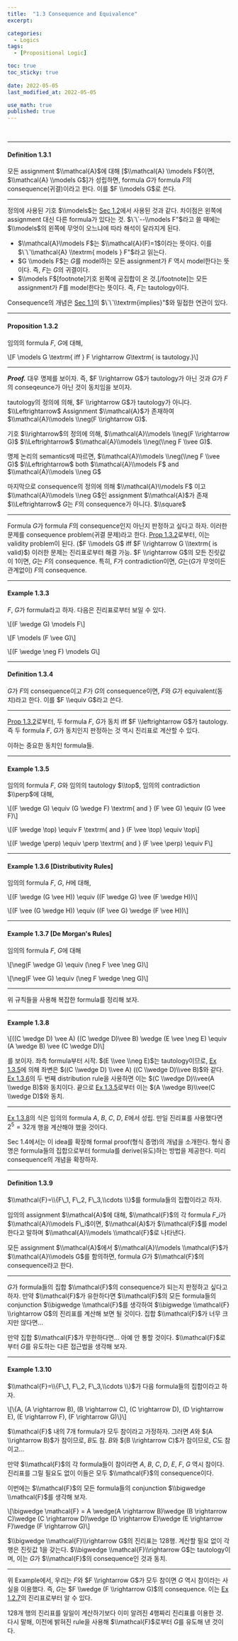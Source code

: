 ```yaml
---
title:  "1.3 Consequence and Equivalence"
excerpt: 

categories:
  - Logics
tags:
  - [Propositional Logic]

toc: true
toc_sticky: true
 
date: 2022-05-05
last_modified_at: 2022-05-05

use_math: true
published: true
---
```


<br>

***

#### **Definition 1.3.1**

모든 assignment $\\mathcal{A}$에 대해 \[$\\mathcal{A} \\models F$이면, $\\mathcal{A} \\models G$\]가 성립하면, formula $G$가 formula $F$의 consequence(귀결)이라고 한다. 이를 $F \\models G$로 쓴다.

---

정의에 사용된 기호 $\\models$는 [Sec 1.2](https://younghwanjoo16081608.tistory.com/4#1.2.4)에서 사용된 것과 같다. 차이점은 왼쪽에 assignment 대신 다른 formula가 있다는 것. $\`\`--\\models F"$라고 쓸 때에는 $\\models$의 왼쪽에 무엇이 오느냐에 따라 해석이 달라지게 된다.

-   $\\mathcal{A}\\models F$는 $\\mathcal{A}(F)=1$이라는 뜻이다. 이를 $\`\`\\mathcal{A} \\textrm{ models } F"$라고 읽는다.
-   $G \\models F$는 $G$를 model하는 모든 assignment가 $F$ 역시 model한다는 뜻이다. 즉, $F$는 $G$의 귀결이다.
-   $\\models F$\[footnote\]기호 왼쪽에 공집합이 온 것.\[/footnote\]는 모든 assignment가 $F$를 model한다는 뜻이다. 즉, $F$는 tautology이다.

Consequence의 개념은 [Sec 1.1](https://younghwanjoo16081608.tistory.com/2#a)의 $\`\`\\textrm{implies}"$와 밀접한 연관이 있다.

---

#### **Proposition 1.3.2**

임의의 formula $F$, $G$에 대해,

\\\[F \\models G \\textrm{ iff } F \\rightarrow G\\textrm{ is tautology.}\\\]

---

**_Proof._** 대우 명제를 보이자. 즉, $F \\rightarrow G$가 tautology가 아닌 것과 $G$가 $F$의 conseqeunce가 아닌 것이 동치임을 보이자.

tautology의 정의에 의해, $F \\rightarrow G$가 tautology가 아니다. $\\Leftrightarrow$ Assignment $\\mathcal{A}$가 존재하여 $\\mathcal{A}\\models \\neg(F \\rightarrow G)$.

기호 $\\rightarrow$의 정의에 의해, $\\mathcal{A}\\models \\neg(F \\rightarrow G)$ $\\Leftrightarrow$ $\\mathcal{A}\\models \\neg(\\neg F \\vee G)$.

명제 논리의 semantics에 따르면, $\\mathcal{A}\\models \\neg(\\neg F \\vee G)$ $\\Leftrightarrow$ both $\\mathcal{A}\\models F$ and $\\mathcal{A}\\models \\neg G$

마지막으로 consequence의 정의에 의해 $\\mathcal{A}\\models F$ 이고 $\\mathcal{A}\\models \\neg G$인 assignment $\\mathcal{A}$가 존재 $\\Leftrightarrow$ $G$는 $F$의 consequence가 아니다. $\\square$

---

Formula $G$가 formula $F$의 consequence인지 아닌지 판정하고 싶다고 하자. 이러한 문제를 consequence problem(귀결 문제)라고 한다. [Prop 1.3.2](#1.3.2)로부터, 이는 validity problem이 된다. ($F \\models G$ iff $F \\rightarrow G \\textrm{ is valid}$) 이러한 문제는 진리표로부터 해결 가능. $F \\rightarrow G$의 모든 진릿값이 1이면, $G$는 $F$의 consequence. 특히, $F$가 contradiction이면, $G$는($G$가 무엇이든 관계없이) $F$의 consequence.

---

#### **Example 1.3.3**

$F$, $G$가 formula라고 하자. 다음은 진리표로부터 보일 수 있다.

\\\[(F \\wedge G) \\models F\\\]

\\\[F \\models (F \\vee G)\\\]

\\\[(F \\wedge \\neg F) \\models G\\\]

---

#### **Definition 1.3.4**

$G$가 $F$의 consequence이고 $F$가 $G$의 consequence이면, $F$와 $G$가 equivalent(동치)라고 한다. 이를 $F \\equiv G$라고 쓴다.

---

[Prop 1.3.2](#1.3.2)로부터, 두 formula $F$, $G$가 동치 iff $F \\leftrightarrow G$가 tautology. 즉 두 formula $F$, $G$가 동치인지 판정하는 것 역시 진리표로 계산할 수 있다.

이하는 중요한 동치인 formula들.

---

#### **Example 1.3.5**

임의의 formula $F$, $G$와 임의의 tautology $\\top$, 임의의 contradiction $\\perp$에 대해,

\\\[(F \\wedge G) \\equiv (G \\wedge F) \\textrm{ and } (F \\vee G) \\equiv (G \\vee F)\\\]

\\\[(F \\wedge \\top) \\equiv F \\textrm{ and } (F \\vee \\top) \\equiv \\top\\\]

\\\[(F \\wedge \\perp) \\equiv \\perp \\textrm{ and } (F \\vee \\perp) \\equiv F\\\]

---

#### **Example 1.3.6 \[Distributivity Rules\]**

임의의 formula $F$, $G$, $H$에 대해,

\\\[(F \\wedge (G \\vee H)) \\equiv ((F \\wedge G) \\vee (F \\wedge H))\\\]

\\\[(F \\vee (G \\wedge H)) \\equiv ((F \\vee G) \\wedge (F \\vee H))\\\]

---

#### **Example 1.3.7 \[De Morgan's Rules\]**

임의의 formula $F$, $G$에 대해

\\\[\\neg(F \\wedge G) \\equiv (\\neg F \\vee \\neg G)\\\]

\\\[\\neg(F \\vee G) \\equiv (\\neg F \\wedge \\neg G)\\\]

---

위 규칙들을 사용해 복잡한 formula를 정리해 보자.

---

#### **Example 1.3.8**

\\\[((C \\wedge D) \\vee A) ((C \\wedge D)\\vee B) \\wedge (E \\vee \\neg E) \\equiv (A \\wedge B) \\vee (C \\wedge D)\\\]

를 보이자. 좌측 formula부터 시작. $(E \\vee \\neg E)$는 tautology이므로, [Ex 1.3.5](#1.3.5)에 의해 좌변은 $((C \\wedge D) \\vee A) ((C \\wedge D)\\vee B)$와 같다. [Ex 1.3.6](#1.3.6)의 두 번째 distribution rule을 사용하면 이는 $(C \\wedge D)\\vee(A \\wedge B)$와 동치이다. 끝으로 [Ex 1.3.5](#1.3.5)로부터 이는 $(A \\wedge B)\\vee(C \\wedge D)$와 동치.

---

[Ex 1.3.8](#1.3.8)의 식은 임의의 formula $A$, $B$, $C$, $D$, $E$에서 성립. 만일 진리표를 사용했다면 $2^{5}=32$개 행을 계산해야 했을 것이다.

Sec 1.4에서는 이 idea를 확장해 formal proof(형식 증명)의 개념을 소개한다. 형식 증명은 formula들의 집합으로부터 formula를 derive(유도)하는 방법을 제공한다. 미리 consequence의 개념을 확장하자.

---

#### **Definition 1.3.9**

$\\mathcal{F}=\\{F\_1, F\_2, F\_3,\\cdots \\}$를 formula들의 집합이라고 하자.

임의의 assignment $\\mathcal{A}$에 대해, $\\mathcal{F}$의 각 formula $F\_i$가 $\\mathcal{A}\\models F\_i$이면, $\\mathcal{A}$가 $\\mathcal{F}$를 model한다고 말하며 $\\mathcal{A}\\models \\mathcal{F}$로 나타낸다.

모든 assignment $\\mathcal{A}$에서 $\\mathcal{A}\\models \\mathcal{F}$가 $\\mathcal{A}\\models G$를 함의하면, formula $G$가 $\\mathcal{F}$의 consequence라고 한다.

---

$G$가 formula들의 집합 $\\mathcal{F}$의 consequence가 되는지 판정하고 싶다고 하자. 만약 $\\mathcal{F}$가 유한하다면 $\\mathcal{F}$의 모든 formula들의 conjunction $\\bigwedge \\mathcal{F}$를 생각하여 $\\bigwedge \\mathcal{F} \\rightarrow G$의 진리표를 계산해 보면 될 것이다. 집합 $\\mathcal{F}$가 너무 크지만 않다면...

만약 집합 $\\mathcal{F}$가 무한하다면... 아예 안 통할 것이다. $\\mathcal{F}$로부터 $G$를 유도하는 다른 접근법을 생각해 보자.

---

#### **Example 1.3.10**

$\\mathcal{F}=\\{F\_1, F\_2, F\_3,\\cdots \\}$가 다음 formula들의 집합이라고 하자.

\\\[\\{A, (A \\rightarrow B), (B \\rightarrow C), (C \\rightarrow D), (D \\rightarrow E), (E \\rightarrow F), (F \\rightarrow G)\\}\\\]

$\\mathcal{F}$ 내의 7개 formula가 모두 참이라고 가정하자. 그러면 $A$와 $(A \\rightarrow B)$가 참이므로, $B$도 참. $B$와 $(B \\rightarrow C)$가 참이므로, $C$도 참이고...

만약 $\\mathcal{F}$의 각 formula들이 참이라면 $A$, $B$, $C$, $D$, $E$, $F$, $G$ 역시 참이다. 진리표를 그릴 필요도 없이 이들은 모두 $\\mathcal{F}$의 consequence이다.

이번에는 $\\mathcal{F}$의 모든 formula들의 conjunction $\\bigwedge \\mathcal{F}$를 생각해 보자.

\\\[\\bigwedge \\mathcal{F} = A \\wedge(A \\rightarrow B)\\wedge (B \\rightarrow C)\\wedge (C \\rightarrow D)\\wedge (D \\rightarrow E)\\wedge (E \\rightarrow F)\\wedge (F \\rightarrow G)\\\]

$\\bigwedge \\mathcal{F}\\rightarrow G$의 진리표는 128행. 계산할 필요 없이 각 행은 진릿값 1을 갖는다. $\\bigwedge \\mathcal{F}\\rightarrow G$는 tautology이며, 이는 $G$가 $\\mathcal{F}$의 consequence인 것과 동치.

---

위 Example에서, 우리는 $F$와 $F \\rightarrow G$가 모두 참이면 $G$ 역시 참이라는 사실을 이용했다. 즉, $G$는 $F \\wedge (F \\rightarrow G)$의 consequence. 이는 [Ex 1.2.7](https://younghwanjoo16081608.tistory.com/4#1.2.7)의 진리표로부터 알 수 있다.

128개 행의 진리표를 일일이 계산하기보다 이미 알려진 4행짜리 진리표를 이용한 것. 다시 말해, 이전에 밝혀진 rule을 사용해 $\\mathcal{F}$로부터 $G$를 유도해 낸 것이다.